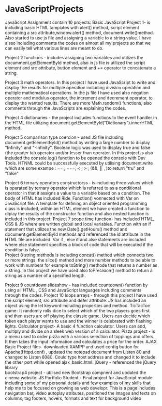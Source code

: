 # JavaScriptProjects
JavaScript Assignment contain  10 projects:
Basic JavaScript Project 1- is including basic HTML tamplates with alert() method, script element containing a src attribute,window.alert() method, document.write()method. Also started to use js file and assigning a variable to a string value. I have alsso including comments the codes on almost all my projects so that we can easily tell what various lines are meant to do. 

Project 2 functions - includes assigning two variables and utilizes the documment.getElementById method, also in js file is utilized the script element and src attribute, button element and += operator to concatenate a string.

Project 3 math operators. In this project I have used JavaScript to write and display the results for multiple operation including division operation and multiple mathematical operations. In the js file I have used also negation operator and modulus operator, the increment and decrement operator, to display the wanted results. There are more Math.random() functions, also comments through the JavaScripts are explaining the codes. 

Project 4 dictionaries  - the project includes functions to the event handler in the HTML file utilizing document.getElementById("Dictionary").innerHTML method.

Project 5 comparison type coercion  - used JS file including document.getElementById() method by writing a large number to display "Infinity" and "-Infinity". Boolean logic was used to display true and false (the greater tah operator and/or lesser than operator. In this project is also included the console.log() function to be opened the console with Dev Tools. HTNML could be successfully executed by utilising document.write which are some exampe : == ; ===; < ; > ; (&&, || , )to return "tru" and "false"

Project 6 ternary operators constructorss  -  is including three values which is operated by ternary operator wihich is referred to as a conditional operator in that it assigns a value to a variable based on a condition. The body of HTML has included Ride_Function() vonnected with Var on JavaScript file. A template for defining an object oriented programming class is included, within an HTML element we have created a function to diplay the results of the constructor function and also nested function is included in this project.
Project 7 scope time function- has included HTML, CSS & JS where are written global and local variables. Function with an if statement that utilizes the new Date().getHours() method and document.getElementById methods and referenced the id attribute in the HTML file are included. Var if , else if and alse statements are included  where else statement specifies a block of code that will be executed if the condition is false.  
Project 8 string methods is including concat() method which connects two or more strings, the slice() method and more number methods to be able to work with numbers for example toString() methode that returns a number as a string. In this project we have used also toPrecision() method to return a string as a number of a specified length. 

Project 9 countdown slideshow  -  has included countdown() function by using all HTML , CSS and JavaScript languages including comments through the codes. 
Project 10 loops arrays -  through this project I have used the script element, src attribute and defer attribute. JS has included an object using the let keyword including properties and method.
TicTacToe game- It randomly rolls dice to select which of the two players goes first and then users are off playing the classic game. Users can decide which token each player wants to use and the winner is celebrated with flashing lights.
Calculator project- A basic 4 function calculator. Users can add, multiply and divide on a sleek web version of a calculator.
Pizza project - is a menu used to order pizza with a various selection of toppings and offers. It then takes the input information and calculates a price for the order.
AJAX Basic Project files- downloaded XAMPP and used config button for Apache(Httpd.conf) , updated the notepad document from Listen 80 and changed to Listen 8080. Could type host address and changed it to include the other port while opened ajax_basic.html. 
jQuery  -  referenced the jQuery library  
bootstrap4 project  -  utilised new Bootstrap compnent and updated the cinema website. 
JS Portfolio Student - Final project for JavaScript module including some of my personal details and few examples of my skills that help me to be focused on growing as web developr. This is a page includes navigation bar, video autoplay atributes, positioned the images and texts on columns, tag footers, hovers, formats and text for background video
